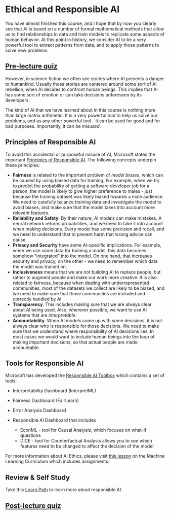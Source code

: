 # Ethical and Responsible AI

You have almost finished this course, and I hope that by now you clearly see that AI is based on a number of formal mathematical methods that allow us to find relationships in data and train models to replicate some aspects of human behavior. At this point in history, we consider AI to be a very powerful tool to extract patterns from data, and to apply those patterns to solve new problems.

## [Pre-lecture quiz](https://white-water-09ec41f0f.azurestaticapps.net/quiz/5/)

However, in science fiction we often see stories where AI presents a danger to humankind. Usually those stories are centered around some sort of AI rebellion, when AI decides to confront human beings. This implies that AI has some sort of emotion or can take decisions unforeseen by its developers.

The kind of AI that we have learned about in this course is nothing more than large matrix arithmetic. It is a very powerful tool to help us solve our problems, and as any other powerful tool - it can be used for good and for bad purposes. Importantly, it can be *misused*.

## Principles of Responsible AI

To avoid this accidental or purposeful misuse of AI, Microsoft states the important [Principles of Responsible AI](https://www.microsoft.com/ai/responsible-ai?WT.mc_id=academic-57639-dmitryso). The following concepts underpin these principles:

* **Fairness** is related to the important problem of *model biases*, which can be caused by using biased data for training. For example, when we try to predict the probability of getting a software developer job for a person, the model is likely to give higher preference to males - just because the training dataset was likely biased towards a male audience. We need to carefully balance training data and investigate the model to avoid biases, and make sure that the model takes into account more relevant features.
* **Reliability and Safety**. By their nature, AI models can make mistakes. A neural network returns probabilities, and we need to take it into account when making decisions. Every model has some precision and recall, and we need to understand that to prevent harm that wrong advice can cause.
* **Privacy and Security** have some AI-specific implications. For example, when we use some data for training a model, this data becomes somehow "integrated" into the model. On one hand, that increases security and privacy, on the other - we need to remember which data the model was trained on.
* **Inclusiveness** means that we are not building AI to replace people, but rather to augment people and make our work more creative. It is also related to fairness, because when dealing with underrepresented communities, most of the datasets we collect are likely to be biased, and we need to make sure that those communities are included and correctly handled by AI.
* **Transparency**. This includes making sure that we are always clear about AI being used. Also, wherever possible, we want to use AI systems that are *interpretable*.
* **Accountability**. When AI models come up with some decisions, it is not always clear who is responsible for those decisions. We need to make sure that we understand where responsibility of AI decisions lies. In most cases we would want to include human beings into the loop of making important decisions, so that actual people are made accountable.

## Tools for Responsible AI

Microsoft has developed the [Responsible AI Toolbox](https://github.com/microsoft/responsible-ai-toolbox) which contains a set of tools:

* Interpretability Dashboard (InterpretML)
* Fairness Dashboard (FairLearn)
* Error Analysis Dashboard
* Responsible AI Dashboard that includes

   - EconML - tool for Causal Analysis, which focuses on what-if questions
   - DiCE - tool for Counterfactual Analysis allows you to see which features need to be changed to affect the decision of the model

For more information about AI Ethics, please visit [this lesson](https://github.com/microsoft/ML-For-Beginners/tree/main/1-Introduction/3-fairness?WT.mc_id=academic-57639-dmitryso) on the Machine Learning Curriculum which includes assignments.

## Review & Self Study

Take this [Learn Path](https://docs.microsoft.com/learn/modules/responsible-ai-principles/?WT.mc_id=academic-57639-dmitryso) to learn more about responsible AI.

## [Post-lecture quiz](https://white-water-09ec41f0f.azurestaticapps.net/quiz/6/)
